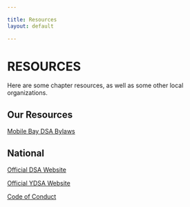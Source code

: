 ```yaml
---

title: Resources
layout: default

---
```


# RESOURCES
Here are some chapter resources, as well as some other local organizations.

## Our Resources

[Mobile Bay DSA Bylaws](https://docs.google.com/document/d/1ex5emZU3oIiRgW3ZP51jL4RW6kiVNir4/edit)

## National

[Official DSA Website](https://www.dsausa.org/)

[Official YDSA Website](https://y.dsausa.org/)

[Code of Conduct](https://www.dsausa.org/dsa-code-of-conduct-for-members/)